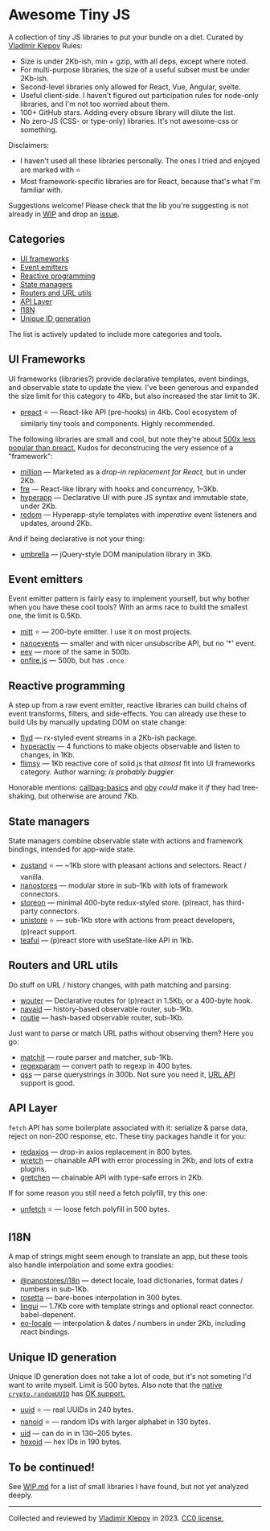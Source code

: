# Awesome Tiny JS

A collection of tiny JS libraries to put your bundle on a diet. Curated by [Vladimir Klepov](https://blog.thoughtspile.tech) Rules:

- Size is under 2Kb-ish, min + gzip, with all deps, except where noted.
- For multi-purpose libraries, the size of a useful subset must be under 2Kb-ish.
- Second-level libraries only allowed for React, Vue, Angular, svelte. 
- Useful client-side. I haven't figured out participation rules for node-only libraries, and I'm not too worried about them.
- 100+ GitHub stars. Adding every obsure library will dilute the list.
- No zero-JS (CSS- or type-only) libraries. It's not awesome-css or something.

Disclaimers:

- I haven't used all these libraries personally. The ones I tried and enjoyed are marked with :star:
- Most framework-specific libraries are for React, because that's what I'm familiar with.

Suggestions welcome! Please check that the lib you're suggesting is not already in [WIP](./WIP.md) and drop an [issue](https://github.com/thoughtspile/awesome-tiny-js/issues).

## Categories

- [UI frameworks](#ui-frameworks)
- [Event emitters](#event-emitters)
- [Reactive programming](#reactive-programming)
- [State managers](#state-managers)
- [Routers and URL utils](#routers-and-url-utils)
- [API Layer](#api-layer)
- [I18N](#i18n)
- [Unique ID generation](#unique-id-generation)

The list is actively updated to include more categories and tools.

## UI Frameworks

UI frameworks (libraries?) provide declarative templates, event bindings, and observable state to update the view. I've been generous and expanded the size limit for this category to 4Kb, but also increased the star limit to 3K. 

- [preact](https://github.com/preactjs/preact) :star: — React-like API (pre-hooks) in 4Kb. Cool ecosystem of similarly tiny tools and components. Highly recommended.

The following libraries are small and cool, but note they're about [500x less popular than preact.](https://npmtrends.com/fre-vs-hyperapp-vs-million-vs-preact-vs-redom-vs-riot) Kudos for deconstrucing the very essence of a "framework":

- [million](https://github.com/aidenybai/million) — Marketed as a _drop-in replacement for React,_ but in under 2Kb.
- [fre](https://github.com/frejs/fre) — React-like library with hooks and concurrency, 1–3Kb.
- [hyperapp](https://github.com/jorgebucaran/hyperapp) — Declarative UI with pure JS syntax and immutable state, under 2Kb.
- [redom](https://github.com/redom/redom) — Hyperapp-style templates with _imperative_ event listeners and updates, around 2Kb.

And if being declarative is not your thing:

- [umbrella](https://github.com/franciscop/umbrella) — jQuery-style DOM manipulation library in 3Kb.

## Event emitters

Event emitter pattern is fairly easy to implement yourself, but why bother when you have these cool tools? With an arms race to build the smallest one, the limit is 0.5Kb.

- [mitt](https://github.com/developit/mitt) :star: — 200-byte emitter. I use it on most projects.
- [nanoevents](https://github.com/ai/nanoevents) — smaller and with nicer unsubscribe API, but no '*' event.
- [eev](https://github.com/chrisdavies/eev) — more of the same in 500b.
- [onfire.js](https://github.com/hustcc/onfire.js) — 500b, but has `.once`.

## Reactive programming

A step up from a raw event emitter, reactive libraries can build chains of event transforms, filters, and side-effects. You can already use these to build UIs by manually updating DOM on state change:

- [flyd](https://github.com/paldepind/flyd) — rx-styled event streams in a 2Kb-ish package.
- [hyperactiv](https://github.com/elbywan/hyperactiv) — 4 functions to make objects observable and listen to changes, in 1Kb.
- [flimsy](https://github.com/fabiospampinato/flimsy) — 1Kb reactive core of solid.js that _almost_ fit into UI frameworks category. Author warning: _is probably buggier._

Honorable mentions: [callbag-basics](https://github.com/staltz/callbag-basics) and [oby](https://github.com/vobyjs/oby) _could_ make it _if_ they had tree-shaking, but otherwise are around 7Kb.

## State managers

State managers combine observable state with actions and framework bindings, intended for app-wide state.

- [zustand](https://github.com/pmndrs/zustand) :star: — ~1Kb store with pleasant actions and selectors. React / vanilla.
- [nanostores](https://github.com/nanostores/nanostores) — modular store in sub-1Kb with lots of framework connectors.
- [storeon](https://github.com/storeon/storeon) — minimal 400-byte redux-styled store. (p)react, has third-party connectors.
- [unistore](https://github.com/developit/unistore) :star: — sub-1Kb store with actions from preact developers, (p)react support.
- [teaful](https://github.com/teafuljs/teaful) — (p)react store with useState-like API in 1Kb.

## Routers and URL utils

Do stuff on URL / history changes, with path matching and parsing:

- [wouter](https://github.com/molefrog/wouter) — Declarative routes for (p)react in 1.5Kb, or a 400-byte hook.
- [navaid](https://github.com/lukeed/navaid) — history-based observable router, sub-1Kb.
- [routie](https://github.com/jgallen23/routie) — hash-based observable router, sub-1Kb.

Just want to parse or match URL paths without observing them? Here you go:

- [matchit](https://github.com/lukeed/matchit) — route parser and matcher, sub-1Kb.
- [regexparam](https://github.com/lukeed/regexparam) — convert path to regexp in 400 bytes.
- [qss](https://github.com/lukeed/qss) — parse querystrings in 300b. Not sure you need it, [URL API](https://developer.mozilla.org/en-US/docs/Web/API/URL) support is good.

## API Layer

`fetch` API has some boilerplate associated with it: serialize & parse data, reject on non-200 response, etc. These tiny packages handle it for you:

- [redaxios](https://github.com/developit/redaxios) — drop-in axios replacement in 800 bytes.
- [wretch](https://github.com/elbywan/wretch) — chainable API with error processing in 2Kb, and lots of extra plugins.
- [gretchen](https://github.com/truework/gretchen) — chainable API with type-safe errors in 2Kb.

If for some reason you still need a fetch polyfill, try this one:

- [unfetch](https://github.com/developit/unfetch) :star: — loose fetch polyfill in 500 bytes.

## I18N

A map of strings might seem enough to translate an app, but these tools also handle interpolation and some extra goodies:

- [@nanostores/i18n](https://github.com/nanostores/i18n) — detect locale, load dictionaries, format dates / numbers in sub-1Kb.
- [rosetta](https://github.com/lukeed/rosetta) — bare-bones interpolation in 300 bytes.
- [lingui](https://github.com/lingui/js-lingui) — 1.7Kb core with template strings and optional react connector. babel-depenent.
- [eo-locale](https://github.com/ibitcy/eo-locale) — interpolation & dates / numbers in under 2Kb, including react bindings.


## Unique ID generation

Unique ID generation does not take a lot of code, but it's not someting I'd want to write myself. Limit is 500 bytes. Also note that the [native `crypto.randomUUID`](https://developer.mozilla.org/en-US/docs/Web/API/Crypto/randomUUID) has [OK support.](https://caniuse.com/mdn-api_crypto_randomuuid)

- [uuid](https://github.com/lukeed/uuid) :star: — real UUIDs in 240 bytes.
- [nanoid](https://github.com/ai/nanoid) :star: — random IDs with larger alphabet in 130 bytes.
- [uid](https://github.com/lukeed/uid) — can do in in 130–205 bytes.
- [hexoid](https://github.com/lukeed/hexoid) — hex IDs in 190 bytes.

## To be continued!

See [WIP.md](./WIP.md) for a list of small libraries I have found, but not yet analyzed deeply.

---

Collected and reviewed by [Vladimir Klepov](https://blog.thoughtspile.tech) in 2023. [CC0 license.](./LICENSE)
